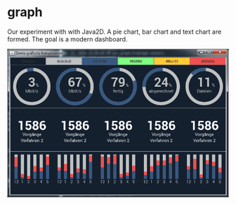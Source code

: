 # graph

Our experiment with with Java2D. A pie chart, bar chart and text chart are formed. The goal is a modern dashboard.

![screenshot](https://github.com/bobmin/graph/blob/master/graph/src/GraphDemo.gif)

 
